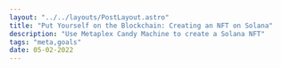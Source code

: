 ```yaml
---
layout: "../../layouts/PostLayout.astro"
title: "Put Yourself on the Blockchain: Creating an NFT on Solana"
description: "Use Metaplex Candy Machine to create a Solana NFT"
tags: "meta,goals"
date: 05-02-2022
---
```

